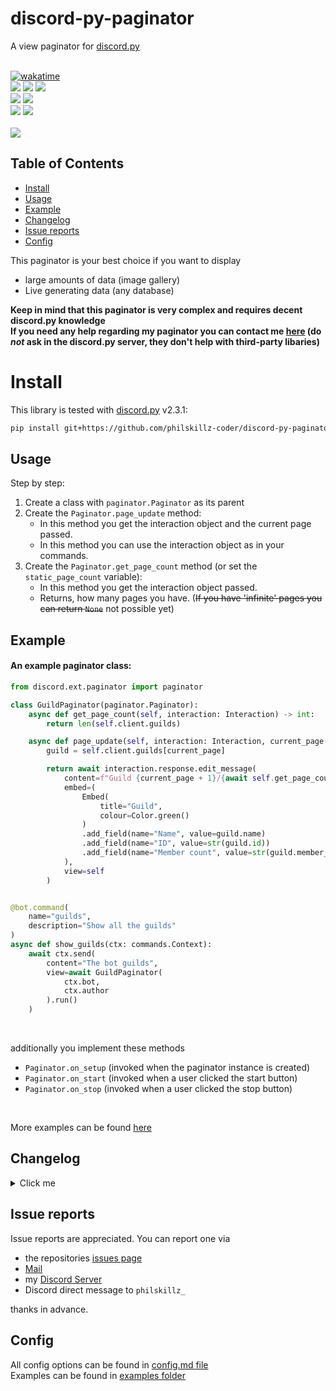 # discord-py-paginator
A view paginator for [discord.py](https://github.com/Rapptz/discord.py)</br></br>
<p style="text-align: center">

   [![wakatime](https://wakatime.com/badge/user/2480a8c6-ad22-414e-8414-755209ac465a/project/7d9961f6-dd80-4c4a-b88a-ebb69ef6183f.svg)](https://wakatime.com/badge/user/2480a8c6-ad22-414e-8414-755209ac465a/project/7d9961f6-dd80-4c4a-b88a-ebb69ef6183f) <br>
   <img src="https://img.shields.io/github/languages/top/philskillz-coder/discord-py-paginator">
   <img src="https://img.shields.io/github/stars/philskillz-coder/discord-py-paginator">
   <img src="https://img.shields.io/github/forks/philskillz-coder/discord-py-paginator">
   <br>
   <img src="https://img.shields.io/github/last-commit/philskillz-coder/discord-py-paginator">
   <img src="https://img.shields.io/github/license/philskillz-coder/discord-py-paginator">
   <br>
   <img src="https://img.shields.io/github/issues/philskillz-coder/discord-py-paginator">
   <img src="https://img.shields.io/github/issues-closed/philskillz-coder/discord-py-paginator">
   <br>
   <br>
   <img src="https://repobeats.axiom.co/api/embed/14e0edd1541b4f98e45020228ee1ba2a9d3b5311.svg">
</p>

## Table of Contents
- [Install](#install)
- [Usage](#usage)
- [Example](#example)
- [Changelog](#changelog)
- [Issue reports](#issue-reports)
- [Config](#config)

This paginator is your best choice  if you want to display</br>
- large amounts of data (image gallery)
- Live generating data (any database)

**Keep in mind that this paginator is very complex and requires decent discord.py knowledge**</br>
**If you need any help regarding my paginator you can contact me [here](https://discord/APGDCfZbpW) (do _not_ ask in the discord.py server, they don't help with third-party libaries)**

# Install
This library is tested with [discord.py](https://github.com/Rapptz/discord.py) v2.3.1:

```sh
pip install git+https://github.com/philskillz-coder/discord-py-paginator
```

## Usage
Step by step:<br/>
1. Create a class with ``paginator.Paginator`` as its parent
2. Create the ``Paginator.page_update`` method:</br>
   - In this method you get the interaction object and the current page passed.
   - In this method you can use the interaction object as in your commands.
3. Create the ``Paginator.get_page_count`` method (or set the ``static_page_count`` variable):</br>
   - In this method you get the interaction object passed.
   - Returns, how many pages you have. (~~If you have 'infinite' pages you can return ``None``~~ not possible yet)


## Example
#### An example paginator class:
`````python
from discord.ext.paginator import paginator

class GuildPaginator(paginator.Paginator):
    async def get_page_count(self, interaction: Interaction) -> int:
        return len(self.client.guilds)

    async def page_update(self, interaction: Interaction, current_page: int):
        guild = self.client.guilds[current_page]

        return await interaction.response.edit_message(
            content=f"Guild {current_page + 1}/{await self.get_page_count(interaction)}",
            embed=(
                Embed(
                    title="Guild",
                    colour=Color.green()
                )
                .add_field(name="Name", value=guild.name)
                .add_field(name="ID", value=str(guild.id))
                .add_field(name="Member count", value=str(guild.member_count), inline=False)
            ),
            view=self
        )


@bot.command(
    name="guilds",
    description="Show all the guilds"
)
async def show_guilds(ctx: commands.Context):
    await ctx.send(
        content="The bot guilds",
        view=await GuildPaginator(
            ctx.bot,
            ctx.author
        ).run()
    )
`````
<br>

additionally you implement these methods
- ``Paginator.on_setup`` (invoked when the paginator instance is created)
- ``Paginator.on_start`` (invoked when a user clicked the start button)
- ``Paginator.on_stop`` (invoked when a user clicked the stop button)

<br>

More examples can be found [here](https://github.com/philskillz-coder/discord-py-paginator/tree/main/examples)

## Changelog
<details>
  <summary>Click me</summary>
  
   ````
   # v2.1.3 -> v2.1.4:
   - Added kwargs to the Paginator class (passed to view)
   
   # v2.1.2 -> v2.1.3:
   - Added new config option _button_hidden
   - Merged InfinitePaginator into Paginator (Paginator is now infinite by default)
    
   # v2.1.1 -> v2.1.2:
   - Added InfinitePaginator
    
   # v2.1.0 -> v2.1.1:
   - Added feature for custom buttons
   
   # v2.0.6 -> v2.1.0:
   - Added feature for search button
   - Rewrite of the paginator class
   - Added more examples
   ````
</details>

## Issue reports
Issue reports are appreciated.
You can report one via
- the repositories [issues page](https://github.com/philskillz-coder/discord-py-paginator/issues)
- [Mail](mailto:github@theskz.dev?subject=Issue%20report%20for%20discord-py-paginator&body=Repository%20link%3A%0D%0Ahttps%3A%2F%2Fgithub.com%2Fphilskillz-coder%2Fdiscord-py-paginator)
- my [Discord Server](https://discord.gg/QjntPW9fHc)
- Discord direct message to `philskillz_`

thanks in advance.

## Config
All config options can be found in [config.md file](config.md)<br>
Examples can be found in [examples folder](examples)
